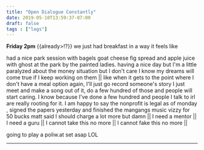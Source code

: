 ```yaml
---
title: "Open Dialogue Constantly"
date: 2019-05-10T13:59:37-07:00
draft: false
tags : ["logs"]
---
```



**Friday 2pm** {{already>!?}} we just had breakfast in a way it feels like

had a nice park session with bagels goat cheese fig spread and apple juice with ghost at the park by the painted ladies. having a nice day but I'm a little paralyzed about the money situation but I don't care I know my dreams will come true if I keep working on them || like when it gets to the point where I don't have a meal option again, I'll just go record someone's story I just meet and make a song out of it, do a few hundred of those and people will start caring. I know because I've done a few hundred and people I talk to irl are really rooting for it. I am happy to say the nonprofit is legal as of monday , signed the papers yesterday and finished the mangangs music vizzy for 50 bucks matt said I should charge a lot more but damn ||
I need a mentor || I need a guru || I cannot take this no more || I cannot fake this no more ||

going to play a poliw.at set asap LOL
___
